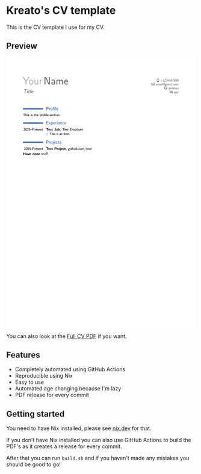 # Kreato's CV template
This is the CV template I use for my CV.

## Preview
![CV Preview](./assets/img.png)

You can also look at the [Full CV PDF](https://github.com/kreatoo/cv-template/releases/download/v2/cv.pdf) if you want.


## Features
* Completely automated using GitHub Actions
* Reproducible using Nix
* Easy to use
* Automated age changing because I'm lazy
* PDF release for every commit

## Getting started
You need to have Nix installed, please see [nix.dev](https://nix.dev) for that.

If you don't have Nix installed you can also use GitHub Actions to build the PDF's as it creates a release for every commit.

After that you can run `build.sh` and if you haven't made any mistakes you should be good to go!
